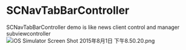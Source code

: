 SCNavTabBarController
=====================

SCNavTabBarController demo is like news client control and manager subviewcontroller
![iOS Simulator Screen Shot 2015年8月1日 下午8.50.20.png](https://ooo.0o0.ooo/2015/08/01/55bcc0bf99972.png "iOS Simulator Screen Shot 2015年8月1日 下午8.50.20.png")
